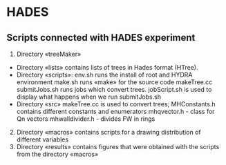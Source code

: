 # HADES
## Scripts connected with HADES experiment
1. Directory «treeMaker»
  * Directory «lists» contains lists of trees in Hades format (HTree).
  * Directory «scripts»:
    env.sh runs the install of root and HYDRA environment
    make.sh runs «make» for the source code makeTree.cc
    submitJobs.sh runs jobs which convert trees.
    jobScript.sh is used to display what happens when we run submitJobs.sh
  * Directory «src»
    makeTree.cc is used to convert trees; 
    MHConstants.h contains different constants and enumerators
    mhqvector.h - class for Qn vectors
    mhwalldivider.h - divides FW in rings
2. Directory «macros» contains scripts for a drawing distribution of different variables 
3. Directory «results» contains figures that were obtained with the scripts from the directory «macros» 
